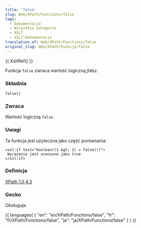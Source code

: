 ```yaml
---
title: 'false'
slug: Web/XPath/Functions/false
tags:
  - Dokumentacje
  - Wszystkie_kategorie
  - XSLT
  - XSLT:Dokumentacje
translation_of: Web/XPath/Functions/false
original_slug: Web/XPath/Funkcje/false
---
```

{{ XsltRef() }}

Funkcja `false` zwraca wartość logiczną _fałsz_.

### Składnia

    false()

### Zwraca

Wartość logiczną `false`.

### Uwagi

Ta funkcja jest użyteczna jako część porównania:

    <xsl:if test="boolean((1 &gt; 2) = false())">
     Wyrażenie jest ocenione jako true
    </xsl:if>

### Definicja

[XPath 1.0 4.3](http://www.w3.org/TR/xpath#function-false)

### Gecko

Obsługuje.

{{ languages( { "en": "en/XPath/Functions/false", "fr": "fr/XPath/Fonctions/false", "ja": "ja/XPath/Functions/false" } ) }}
